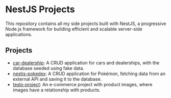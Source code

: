 # NestJS Projects

This repository contains all my side projects built with NestJS, a progressive Node.js framework for building efficient and scalable server-side applications.

## Projects

- [car-dealership](./car-dealership): A CRUD application for cars and dealerships, with the database seeded using fake data.
- [nestjs-pokedex](./nestjs-pokedex): A CRUD application for Pokémon, fetching data from an external API and saving it to the database.
- [teslo-project](./teslo-project): An e-commerce project with product images, where images have a relationship with products.
